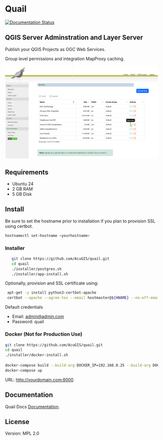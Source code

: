 # Quail

[![Documentation Status](https://readthedocs.org/projects/quailserver/badge/?version=latest)](https://quail.docs.acugis.com/en/latest/?badge=latest)

## QGIS Server Adminstration and Layer Server 

Publish your QGIS Projects as OGC Web Services.  

Group level permissions and integration MapProxy caching.

![QuartzMap](docs/_static/quail-github.png)
   
## Requirements

- Ubuntu 24
- 2 GB RAM
- 5 GB Disk

## Install

Be sure to set the hostname prior to installation if you plan to provision SSL using certbot.

```bash
hostnamectl set-hostname <yourhostname>
```

### Installer

```bash
   git clone https://github.com/AcuGIS/quail.git
   cd quail
   ./installer/postgres.sh
   ./installer/app-install.sh
```

Optionally, provision and SSL certificate using:

```bash
 apt-get -y install python3-certbot-apache
 certbot --apache --agree-tos --email hostmaster@${HNAME} --no-eff-email -d ${HNAME}
```

Default credentials

   - Email: admin@admin.com
   - Password: quail

### Docker (Not for Production Use)

```bash
git clone https://github.com/AcuGIS/quail.git
cd quail
./installer/docker-install.sh

docker-compose build --build-arg DOCKER_IP=192.168.0.25 --build-arg DOCKER_PORT=8000
docker-compose up
```

URL: http://yourdomain.com:8000

## Documentation

Quail Docs [Documentation](https://quail.docs.acugis.com).


## License
Version: MPL 2.0
